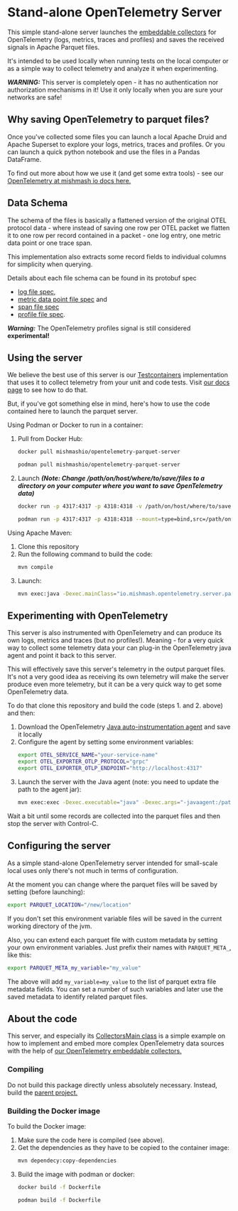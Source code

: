 # Stand-alone OpenTelemetry Server

This simple stand-alone server launches the [embeddable collectors](../collector-embedded) for OpenTelemetry (logs, metrics, traces and profiles) and saves the received signals in Apache Parquet files.

It's intended to be used locally when running tests on the local
computer or as a simple way to collect telemetry and analyze it
when experimenting.

***WARNING:*** This server is completely open - it has no authentication nor authorization mechanisms in it! Use it only
locally when you are sure your networks are safe!

## Why saving OpenTelemetry to parquet files?

Once you've collected some files you can launch a local Apache Druid and Apache Superset to explore your logs, metrics, traces and profiles. Or you can launch a quick python notebook and use the
files in a Pandas DataFrame.

To find out more about how we use it (and get some extra tools) - see our [OpenTelemetry at mishmash io docs here.](https://mishmash.io/open_source/opentelemetry)

## Data Schema

The schema of the files is basically a flattened version of the
original OTEL protocol data - where instead of saving one row per
OTEL packet we flatten it to one row per record contained in a packet - one log entry, one metric data point or one trace span.

This implementation also extracts some record fields to individual
columns for simplicity when querying.

Details about each file schema can be found in its protobuf spec
 - [log file spec](src/main/proto/io/mishmash/opentelemetry/server/persistence/proto/v1/logs_persistence.proto),
 - [metric data point file spec](src/main/proto/io/mishmash/opentelemetry/server/persistence/proto/v1/metrics_persistence.proto) and
 - [span file spec](src/main/proto/io/mishmash/opentelemetry/server/persistence/proto/v1/traces_persistence.proto)
 - [profile file spec](src/main/proto/io/mishmash/opentelemetry/server/persistence/proto/v1/profiles_persistence.proto).

***Warning:*** The OpenTelemetry profiles signal is still considered **experimental!**

## Using the server

We believe the best use of this server is our [Testcontainers](https://testcontainers.com/) implementation that uses it to
collect telemetry from your unit and code tests. Visit [our docs page](https://mishmash.io/open_source/opentelemetry) to see how to do that.

But, if you've got something else in mind, here's how to use the
code contained here to launch the parquet server.

Using Podman or Docker to run in a container:

1. Pull from Docker Hub:
    ```bash
    docker pull mishmashio/opentelemetry-parquet-server
    ```
    ```bash
    podman pull mishmashio/opentelemetry-parquet-server
    ```
2. Launch ***(Note: Change /path/on/host/where/to/save/files to a directory on your computer where you want to save OpenTelemetry data)***
    ```bash
    docker run -p 4317:4317 -p 4318:4318 -v /path/on/host/where/to/save/files:/parquet:z mishmashio/opentelemetry-parquet-server
    ```
    ```bash
    podman run -p 4317:4317 -p 4318:4318 --mount=type=bind,src=/path/on/host/where/to/save/files,dst=/parquet,relabel=shared mishmashio/opentelemetry-parquet-server
    ```

Using Apache Maven:

1. Clone this repository
2. Run the following command to build the code:
    ```bash
    mvn compile
    ```
3. Launch:
    ```bash
    mvn exec:java -Dexec.mainClass="io.mishmash.opentelemetry.server.parquet.CollectorsMain" 
    ```

## Experimenting with OpenTelemetry

This server is also instrumented with OpenTelemetry and can produce its own logs, metrics and traces (but no profiles!). Meaning - for a very quick way to collect some telemetry data your can plug-in the
OpenTelemetry java agent and point it back to this server.

This will effectively save this server's telemetry in the output parquet files. It's not a very good idea as receiving its own telemetry will make the server produce even more telemetry, but it can be a very quick way to get some OpenTelemetry data.

To do that clone this repository and build the code (steps 1. and 2. above) and then:

1. Download the OpenTelemetry [Java auto-instrumentation agent](https://opentelemetry.io/docs/languages/java/automatic/#setup) and save it locally
2. Configure the agent by setting some environment variables:
    ```bash
    export OTEL_SERVICE_NAME="your-service-name"
    export OTEL_EXPORTER_OTLP_PROTOCOL="grpc"
    export OTEL_EXPORTER_OTLP_ENDPOINT="http://localhost:4317"
    ```
3. Launch the server with the Java agent (note: you need to update the path to the agent jar):
    ```bash
    mvn exec:exec -Dexec.executable="java" -Dexec.args="-javaagent:/path-of-agent-jar/opentelemetry-javaagent.jar -classpath %classpath io.mishmash.opentelemetry.server.parquet.CollectorsMain"
    ```

Wait a bit until some records are collected into the parquet files and then stop the server with Control-C.

## Configuring the server

As a simple stand-alone OpenTelemetry server intended for small-scale local uses only there's not much in terms of configuration.

At the moment you can change where the parquet files will be saved by setting (before launching):

```bash
export PARQUET_LOCATION="/new/location"
```

If you don't set this environment variable files will be saved in the current working directory of the jvm.

Also, you can extend each parquet file with custom metadata by setting your own environment variables. Just prefix their names with `PARQUET_META_`, like this:

```bash
export PARQUET_META_my_variable="my_value"
```

The above will add `my_variable=my_value` to the list of parquet extra file metadata fields. You can set a number of such variables and later use the saved metadata to identify related parquet files.

## About the code

This server, and especially its [CollectorsMain class](src/main/java/io/mishmash/opentelemetry/server/parquet/CollectorsMain.java) is a simple example on how to implement and embed more complex OpenTelemetry data sources with the help of [our OpenTelemetry embeddable collectors.](../collector-embedded/)

### Compiling

Do not build this package directly unless absolutely necessary. Instead, build the [parent project.](../README.md)

### Building the Docker image

To build the Docker image:
1. Make sure the code here is compiled (see above).
2. Get the dependencies as they have to be copied to the container image:
    ```bash
    mvn dependecy:copy-dependencies
    ```
3. Build the image with podman or docker:
    ```bash
    docker build -f Dockerfile
    ```
    ```bash
    podman build -f Dockerfile
    ```

